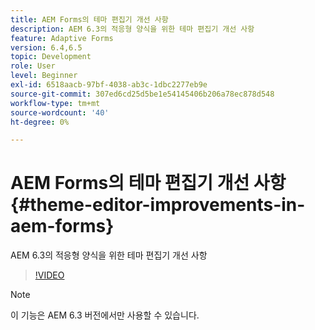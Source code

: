 ```yaml
---
title: AEM Forms의 테마 편집기 개선 사항
description: AEM 6.3의 적응형 양식을 위한 테마 편집기 개선 사항
feature: Adaptive Forms
version: 6.4,6.5
topic: Development
role: User
level: Beginner
exl-id: 6518aacb-97bf-4038-ab3c-1dbc2277eb9e
source-git-commit: 307ed6cd25d5be1e54145406b206a78ec878d548
workflow-type: tm+mt
source-wordcount: '40'
ht-degree: 0%

---
```


# AEM Forms의 테마 편집기 개선 사항{#theme-editor-improvements-in-aem-forms}

AEM 6.3의 적응형 양식을 위한 테마 편집기 개선 사항

>[!VIDEO](https://video.tv.adobe.com/v/19497?quality=9&learn=on)

>[!NOTE]
>
>이 기능은 AEM 6.3 버전에서만 사용할 수 있습니다.
